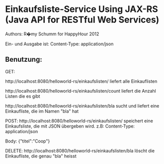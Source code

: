 Einkaufsliste-Service Using JAX-RS (Java API for RESTful Web Services)
==========================================================================
Authors: R�my Schumm for HappyHour 2012

Ein- und Ausgabe ist: 
Content-Type: application/json


Benutzung: 
-----------

GET: 

http://localhost:8080/helloworld-rs/einkaufslisten/
liefert alle Einkauflisten


http://localhost:8080/helloworld-rs/einkaufslisten/count
liefert die Anzahl Listen die es gibt


http://localhost:8080/helloworld-rs/einkaufslisten/bla
sucht und liefert eine Einkaufliste, die im Namen "bla" hat


POST: 
http://localhost:8080/helloworld-rs/einkaufslisten/
speichert eine Einkaufsliste, die mit JSON übergeben wird. 
z.B: 
Content-Type: application/json

Body: 
{"titel":"Coop"}




DELETE: 
http://localhost:8080/helloworld-rs/einkaufslisten/bla
löscht die Einkaufliste, die genau "bla" heisst

